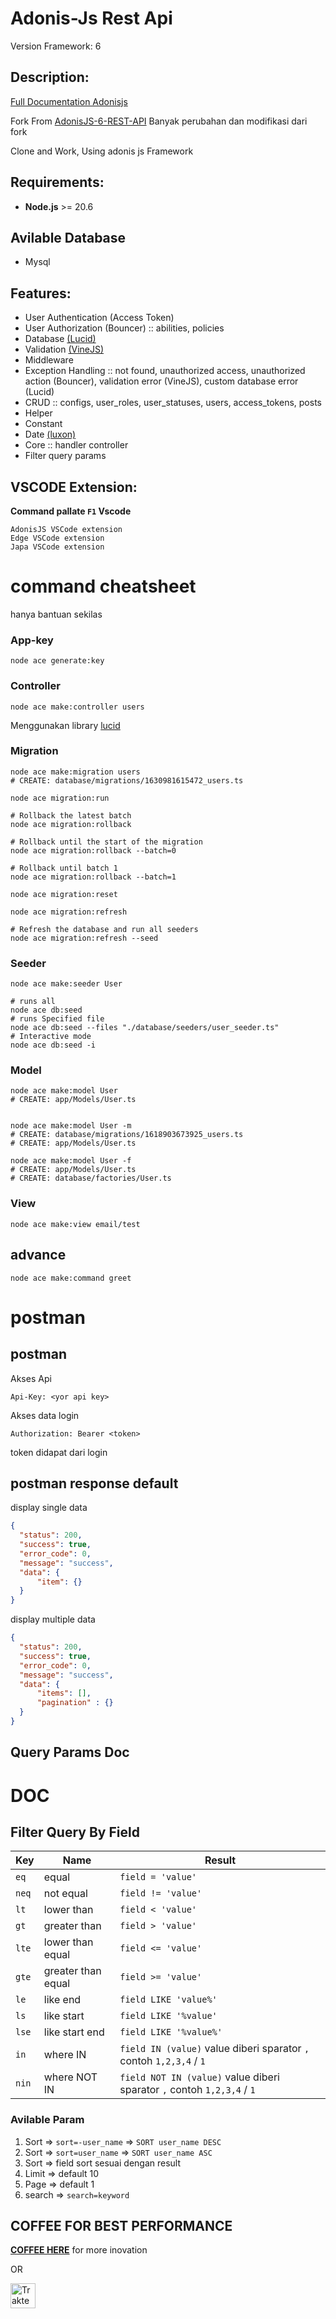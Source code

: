 # Adonis-Js Rest Api

Version Framework: 6

## Description:

[Full Documentation Adonisjs](https://docs.adonisjs.com/guides/preface/introduction)

Fork From [AdonisJS-6-REST-API](https://github.com/rayhannovelo/AdonisJS-6-REST-API/tree/main) Banyak perubahan dan modifikasi dari fork

Clone and Work, Using adonis js Framework


## Requirements:
- **Node.js** >= 20.6

## Avilable Database
- Mysql

## Features:
- User Authentication (Access Token)
- User Authorization (Bouncer) :: abilities, policies
- Database [(Lucid)](https://lucid.adonisjs.com/docs/table-builder)
- Validation [(VineJS)](https://vinejs.dev/docs/types/string#defining-error-messages)
- Middleware
- Exception Handling :: not found, unauthorized access, unauthorized action (Bouncer), validation error (VineJS), custom database error (Lucid)
- CRUD :: configs, user_roles, user_statuses, users, access_tokens, posts
- Helper
- Constant
- Date [(luxon)](https://moment.github.io/luxon/#/?id=luxon)
- Core :: handler controller
- Filter query params


## VSCODE Extension:

**Command pallate ``F1`` Vscode**

```
AdonisJS VSCode extension
Edge VSCode extension
Japa VSCode extension
```

# command cheatsheet
hanya bantuan sekilas

### App-key
```
node ace generate:key 
```

### Controller
```
node ace make:controller users
```

Menggunakan library [lucid](https://lucid.adonisjs.com/docs/introduction)


### Migration
```
node ace make:migration users
# CREATE: database/migrations/1630981615472_users.ts

node ace migration:run

# Rollback the latest batch
node ace migration:rollback

# Rollback until the start of the migration
node ace migration:rollback --batch=0

# Rollback until batch 1
node ace migration:rollback --batch=1

node ace migration:reset

node ace migration:refresh

# Refresh the database and run all seeders
node ace migration:refresh --seed

```

### Seeder
```
node ace make:seeder User

# runs all
node ace db:seed
# runs Specified file
node ace db:seed --files "./database/seeders/user_seeder.ts"
# Interactive mode
node ace db:seed -i

```

### Model
```
node ace make:model User
# CREATE: app/Models/User.ts


node ace make:model User -m
# CREATE: database/migrations/1618903673925_users.ts
# CREATE: app/Models/User.ts

node ace make:model User -f
# CREATE: app/Models/User.ts
# CREATE: database/factories/User.ts
```


### View
```
node ace make:view email/test
```

## advance
```
node ace make:command greet
```


# postman

## postman

Akses Api
```
Api-Key: <yor api key>
```

Akses data login
```
Authorization: Bearer <token>
```
token didapat dari login

## postman response default

display single data
```json
{
  "status": 200,
  "success": true,
  "error_code": 0,
  "message": "success",
  "data": {
      "item": {}
  }
}
```

display multiple data
```json
{
  "status": 200,
  "success": true,
  "error_code": 0,
  "message": "success",
  "data": {
      "items": [],
      "pagination" : {}
  }
}
```

## Query Params Doc

DOC
===============

## Filter Query By Field

| Key| Name | Result |
| ---- | --- | ---- |
| `eq` | equal | `field = 'value'` |
| `neq` | not equal | `field != 'value'` |
| `lt` | lower than | `field < 'value'` |
| `gt` | greater than | `field > 'value'` |
| `lte` | lower than equal | `field <= 'value'` |
| `gte` | greater than equal | `field >= 'value'` |
| `le` | like end | `field LIKE 'value%'` |
| `ls` | like start | `field LIKE '%value'` |
| `lse` | like start end | `field LIKE '%value%'` |
| `in` | where IN | `field IN (value)` value diberi sparator `,` contoh `1,2,3,4` / `1` |
| `nin` | where NOT IN | `field NOT IN (value)` value diberi sparator `,` contoh `1,2,3,4` / `1` |

### Avilable Param
1. Sort => `sort=-user_name` => `SORT user_name DESC`
2. Sort => `sort=user_name` => `SORT user_name ASC`
3. Sort => field sort sesuai dengan result
4. Limit => default 10 
5. Page => default 1
6. search => `search=keyword` 


## COFFEE FOR BEST PERFORMANCE

**[COFFEE HERE](https://saidqb.github.io/coffee)** for more inovation

OR

<a href="https://trakteer.id/saidqb/tip" target="_blank"><img id="wse-buttons-preview" src="https://cdn.trakteer.id/images/embed/trbtn-red-1.png?date=18-11-2023" height="40" style="border:0px;height:40px;" alt="Trakteer Saya"></a>

